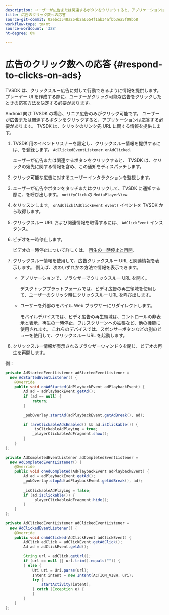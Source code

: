 ```yaml
---
description: ユーザーが広告または関連するボタンをクリックすると、アプリケーションは応答する必要があります。 TVSDK は、クリックのリンク先 URL に関する情報を提供します。
title: 広告のクリック数への応答
source-git-commit: 02ebc3548a254b2a6554f1ab34afbb3ea5f09bb8
workflow-type: tm+mt
source-wordcount: '328'
ht-degree: 0%

---
```


# 広告のクリック数への応答 {#respond-to-clicks-on-ads}

TVSDK は、クリックスルー広告に対して行動できるように情報を提供します。 プレーヤー UI を作成する際に、ユーザーがクリック可能な広告をクリックしたときの応答方法を決定する必要があります。

Android 向け TVSDK の場合、リニア広告のみがクリック可能です。
ユーザーが広告または関連するボタンをクリックすると、アプリケーションは応答する必要があります。 TVSDK は、クリックのリンク先 URL に関する情報を提供します。

1. TVSDK 用のイベントリスナーを設定し、クリックスルー情報を提供するには、を登録します。 `AdClickedEventListener.onAdClicked`.

   ユーザーが広告または関連するボタンをクリックすると、 TVSDK は、クリックの宛先に関する情報を含め、この通知をディスパッチします。
1. クリック可能な広告に対するユーザーインタラクションを監視します。
1. ユーザーが広告やボタンをタッチまたはクリックして、TVSDK に通知する際に、を呼び出します。 `notifyClick` の `MediaPlayerView`.
1. をリッスンします。 `onAdClick(AdClickEvent event)` イベントを TVSDK から取得します。
1. クリックスルー URL および関連情報を取得するには、 `AdClickEvent` インスタンス。
1. ビデオを一時停止します。

   ビデオの一時停止について詳しくは、  [再生の一時停止と再開](../../ad-insertion/clickable-ads/android-3x-pausing-resuming-playback.md).
1. クリックスルー情報を使用して、広告クリックスルー URL と関連情報を表示します。 例えば、次のいずれかの方法で情報を表示できます。

   * アプリケーションで、ブラウザーでクリックスルー URL を開く。

     デスクトッププラットフォームでは、ビデオ広告の再生領域を使用して、ユーザーのクリック時にクリックスルー URL を呼び出します。
   * ユーザーを外部のモバイル Web ブラウザーにリダイレクトします。

     モバイルデバイスでは、ビデオ広告の再生領域は、コントロールの非表示と表示、再生の一時停止、フルスクリーンへの拡張など、他の機能に使用されます。 これらのデバイスでは、スポンサーボタンなどの別のビューを使用して、クリックスルー URL を起動します。

1. クリックスルー情報が表示されるブラウザーウィンドウを閉じ、ビデオの再生を再開します。

<!--<a id="example_2D93228E510D438C8AB5559897817A47"></a>-->

例：

```java
private AdStartedEventListener adStartedEventListener =  
  new AdStartedEventListener() { 
    @Override 
    public void onAdStarted(AdPlaybackEvent adPlaybackEvent) { 
        Ad ad = adPlaybackEvent.getAd(); 
        if (ad == null) { 
            return; 
        } 
 
        _pubOverlay.startAd(adPlaybackEvent.getAdBreak(), ad); 
 
        if (areClickableAdsEnabled() && ad.isClickable()) { 
            _isClickableAdPlaying = true; 
            _playerClickableAdFragment.show(); 
        } 
    } 
}; 
 
private AdCompletedEventListener adCompletedEventListener =  
  new AdCompletedEventListener() { 
    @Override 
    public void onAdCompleted(AdPlaybackEvent adPlaybackEvent) { 
        Ad ad = adPlaybackEvent.getAd(); 
        _pubOverlay.stopAd(adPlaybackEvent.getAdBreak(), ad); 
 
        _isClickableAdPlaying = false; 
        if (ad.isClickable()) { 
            _playerClickableAdFragment.hide(); 
        } 
    } 
}; 
 
private AdClickedEventListener adClickedEventListener =  
  new AdClickedEventListener() { 
    @Override 
    public void onAdClicked(AdClickEvent adClickEvent) { 
        AdClick adClick = adClickEvent.getAdClick(); 
        Ad ad = adClickEvent.getAd(); 
 
        String url = adClick.getUrl(); 
        if (url == null || url.trim().equals("")) { 
        } else { 
            Uri uri = Uri.parse(url); 
            Intent intent = new Intent(ACTION_VIEW, uri); 
            try { 
                startActivity(intent); 
            } catch (Exception e) { 
            } 
        } 
    } 
}; 
```
